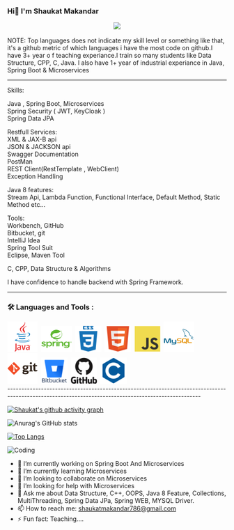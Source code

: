 ### Hi👋 I'm Shaukat Makandar



<!-- Typing SVG by DenverCoder1 - https://github.com/DenverCoder1/readme-typing-svg -->
<p align="center">
   <a href="https://github.com/DenverCoder1/readme-typing-svg"><img src="https://readme-typing-svg.herokuapp.com/?lines=Spring%20Boot%20And%20Microservices%20Developer;1%2B%20years%20of%20industrial%20experience;3%2B%20years%20of%20teaching%20experience;Always%20ready%20to%20learn%20new%20things&center=true&width=500&height=45"></a>
</p> 

NOTE: Top languages does not indicate my skill level or something like that, it's a github metric of which languages i have the most code on github.I have 3+ year o f  teaching experiance.I train so many students like Data Structure, CPP, C, Java. I also have 1+ year of industrial experiance in Java, Spring Boot & Microservices

-----------------------------------------------------------------------------------------------------------------------------------------------------------------------

Skills:

Java , Spring Boot, Microservices  
Spring Security ( JWT, KeyCloak )  
Spring Data JPA  

Restfull Services:  
XML & JAX-B api  
JSON & JACKSON api  
Swagger Documentation  
PostMan  
REST Client(RestTemplate , WebClient)  
Exception Handling   

Java 8 features:  
Stream Api, Lambda Function, Functional Interface, Default Method, Static Method etc...  

Tools:  
Workbench, GitHub  
Bitbucket, git  
IntelliJ Idea  
Spring Tool Suit  
Eclipse, Maven Tool  

C, CPP, Data Structure & Algorithms  

I have confidence to handle backend with Spring Framework.  

-----------------------------------------------------------------------------------------------------------------------------------------------------------------------
### :hammer_and_wrench: Languages and Tools :

<div>
  <img src="https://github.com/devicons/devicon/blob/master/icons/java/java-original-wordmark.svg" title="Java" alt="Java" width="70" height="70"/>&nbsp;
   <img src="https://github.com/devicons/devicon/blob/master/icons/spring/spring-original-wordmark.svg" title="Spring" alt="Spring" width="70" height="60"/>&nbsp;
<!--   <img src="https://github.com/devicons/devicon/blob/master/icons/react/react-original-wordmark.svg" title="React" alt="React" width="70" height="50"/>&nbsp; -->
  <img src="https://github.com/devicons/devicon/blob/master/icons/css3/css3-plain-wordmark.svg"  title="CSS3" alt="CSS" width="60" height="60"/>&nbsp;
  <img src="https://github.com/devicons/devicon/blob/master/icons/html5/html5-original.svg" title="HTML5" alt="HTML" width="60" height="60"/>&nbsp;
  <img src="https://github.com/devicons/devicon/blob/master/icons/javascript/javascript-original.svg" title="JavaScript" alt="JavaScript" width="60" height="60"/>&nbsp;
<!--   <img src="https://github.com/devicons/devicon/blob/master/icons/firebase/firebase-plain-wordmark.svg" title="Firebase" alt="Firebase" width="60" height="60"/>&nbsp; -->
  <img src="https://github.com/devicons/devicon/blob/master/icons/mysql/mysql-original-wordmark.svg" title="MySQL"  alt="MySQL" width="70" height="70"/>&nbsp;
<!--   <img src="https://github.com/devicons/devicon/blob/master/icons/amazonwebservices/amazonwebservices-plain-wordmark.svg" title="AWS" alt="AWS" width="70" height="70"/>&nbsp; -->
  <img src="https://github.com/devicons/devicon/blob/master/icons/git/git-original-wordmark.svg" title="Git" **alt="Git" width="70" height="70"/>
&nbsp;<img src="https://github.com/devicons/devicon/blob/master/icons/bitbucket/bitbucket-original-wordmark.svg" title="Bitbucket" **alt="Bitbucket" width="60" height="60"/>
   &nbsp;<img src="https://github.com/devicons/devicon/blob/master/icons/github/github-original-wordmark.svg" title="Github" **alt="Github" width="60" height="60"/>
   &nbsp;<img src="https://github.com/devicons/devicon/blob/master/icons/c/c-plain.svg" title="Github" **alt="Github" width="60" height="60"/>
</div>
---------------------------------------------------------------------------------------------------------------------------------------------------  

[![Shaukat's github activity graph](https://activity-graph.herokuapp.com/graph?username=shaukatmakandar786&theme=react-dark)](https://github.com/zahidchand/github-readme-activity-graph)

![Anurag's GitHub stats](https://github-readme-stats.vercel.app/api?username=shaukatmakandar786&show_icons=true&theme=cobalt&hide=contribs,prs)  

 [![Top Langs](https://github-readme-stats.vercel.app/api/top-langs/?username=shaukatmakandar786&hide=html,scss,css,less&theme=cobalt&layout=compact)](https://github.com/anuraghazra/github-readme-stats)

<img  alt="Coding" width="350" height="300" src="https://cdn.dribbble.com/users/1162077/screenshots/3848914/programmer.gif">


- 🔭 I’m currently working on Spring Boot And Microservices  
- 🌱 I’m currently learning Microservices  
- 👯 I’m looking to collaborate on Microservices  
- 🤔 I’m looking for help with Microservices  
- 💬 Ask me about Data Structure, C++, OOPS, Java 8 Feature, Collections, MultiThreading, Spring Data JPa, Spring WEB, MYSQL Driver.  
- 📫 How to reach me: shaukatmakandar786@gmail.com  
- ⚡ Fun fact: Teaching....  

 
